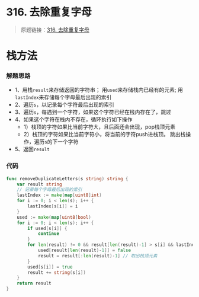 # 316. 去除重复字母
> 原题链接：[316. 去除重复字母](https://leetcode-cn.com/problems/remove-duplicate-letters/)

# 栈方法
### 解题思路
* 1、用栈``result``来存储返回的字符串；
用``used``来存储栈内已经有的元素;
用``lastIndex``来存储每个字母最后出现的索引
* 2、遍历``s``，以记录每个字符最后出现的索引
* 3、遍历``s``，每遇到一个字符，如果这个字符已经在栈内存在了，跳过
* 4、如果这个字符在栈内不存在，循环执行如下操作
    * 1）栈顶的字符如果比当前字符大，且后面还会出现，pop栈顶元素
    * 2）栈顶的字符如果比当前字符小，将当前的字符push进栈顶。
跳出栈操作，遍历``s``的下一个字符
* 5、返回``result``

### 代码
```go
func removeDuplicateLetters(s string) string {
	var result string
	// 记录每个字母最后出现的索引
	lastIndex := make(map[uint8]int)
	for i := 0; i < len(s); i++ {
		lastIndex[s[i]] = i
	}
	used := make(map[uint8]bool)
	for i := 0; i < len(s); i++ {
		if used[s[i]] {
			continue
		}
		for len(result) != 0 && result[len(result)-1] > s[i] && lastIndex[result[len(result)-1]] > i {
			used[result[len(result)-1]] = false
			result = result[:len(result)-1] // 取出栈顶元素
		}
		used[s[i]] = true
		result += string(s[i])
	}
	return result
}
```
